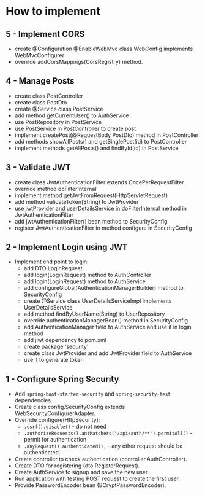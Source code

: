 How to implement
================

5 - Implement CORS
------------------
* create @Configuration @EnableWebMvc class WebConfig implements WebMvcConfigurer
* override addCorsMappings(CorsRegistry) method.

4 - Manage Posts
----------------
* create class PostController
* create class PostDto
* create @Service class PostService
* add method getCurrentUser() to AuthService
* use PostRepository in PostService
* use PostService in PostController to create post
* implement createPost(@RequestBody PostDto) method in PostController
* add methods showAllPosts() and getSinglePost(id) to PostController
* implement methods getAllPosts() and findById(id) in PostService

3 - Validate JWT
----------------
* create class JwtAuthenticationFilter extends OncePerRequestFilter
* override method doFilterInternal
* implement method getJwtFromRequest(HttpServletRequest)
* add method validateToken(String) to JwtProvider
* use jwtProvider and userDetailsService in doFilterInternal method in JwtAuthenticationFilter
* add jwtAuthenticationFilter() bean method to SecurityConfig
* register JwtAuthenticationFilter in method configure in SecurityConfig

2 - Implement Login using JWT
-----------------------------
* Implement end point to login:
    * add DTO LoginRequest
    * add login(LoginRequest) method to AuthController
    * add login(LoginRequest) method to AuthService
    * add configureGlobal(AuthenticationManagerBuilder) method to SecurityConfig
    * create @Service class UserDetailsServiceImpl implements UserDetailsService
    * add method findByUserName(String) to UserRepository
    * override authenticationManagerBean() method in SecurityConfig
    * add AuthenticationManager field to AuthService and use it in login method
    * add jjwt dependency to pom.xml
    * create package 'security'
    * create class JwtProvider and add JwtProvider field to AuthService
    * use it to generate token 

1 - Configure Spring Security
-----------------------------
* Add `spring-boot-starter-security` and `spring-security-test` dependencies.
* Create class config.SecurityConfig extends WebSecurityConfigurerAdapter.
* Override configure(HttpSecurity):
    * `.csrf().disable()` - do not need
    * `.authorizeRequests().antMatchers("/api/auth/**").permitAll()` - permit for authentication
    * `.anyRequest().authenticated();` - any other request should be authenticated.
* Create controller to check authentication (controller.AuthController).
* Create DTO for registering (dto.RegisterRequest).
* Create AuthService to signup and save the new user.
* Run application with testing POST request to create the first user.
* Provide PasswordEncoder bean (BCryptPasswordEncoder).
